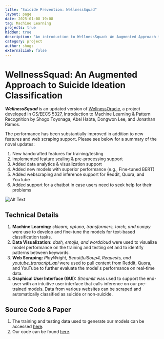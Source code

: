 ```yaml
---
title: "Suicide Prevention: WellnessSquad"
layout: page
date: 2025-01-08 19:08
tag: Machine Learning
projects: true
hidden: true
description: "An introduction to WellnessSquad: An Augmented Approach to Suicide Ideation Classification"
category: project
author: shogz
externalLink: false
---
```

<h1>WellnessSquad: An Augmented Approach to Suicide Ideation Classification</h1>

<div class="side-by-side">
    <div class="toleft">
        <p><strong><em>WellnessSquad</em></strong> is an updated version of <a href = "https://github.com/stoyonaga/EECS5327_WellnessOracle">WellnessOracle</a>, a project developed in GS/EECS 5327, Introduction to Machine Learning & Pattern Recognition by Shogo Toyonaga, Abel Habte, Dongwon Lee, and Jonathan Ramos.</p>
        <p>The performance has been substantially improved in addition to new features and web scraping support. Please see below for a summary of the novel updates:</p>
        <ol>
            <li>New handcrafted features for training/testing</li>
            <li>Implemented feature scaling & pre-processing support</li>
            <li>Added data analytics & visualization support</li>
            <li>Added new models with superior performance (e.g., Fine-tuned BERT) </li>
            <li>Added webscraping and inference support for Reddit, Quora, and YouTube</li>
            <li>Added support for a chatbot in case users need to seek help for their problems</li>
        </ol>
    </div>
    <div class="toright">
        <img class="image" src="https://images.pexels.com/photos/4128516/pexels-photo-4128516.jpeg?auto=compress&cs=tinysrgb&w=1260&h=750&dpr=1" alt="Alt Text">
    </div>
    <h2>Technical Details</h2>
    <ol>
        <li><strong>Machine Learning:</strong> <em>sklearn, optuna, transformers, torch, and numpy</em> were use to develop and fine-tune the models for text-based classification tasks.</li>
        <li><strong>Data Visualization:</strong> <em>dash, emojis, and wordcloud</em> were used to visualize model performance on the training and testing set and to identify patterns between keywords.</li> 
        <li><strong>Web Scraping:</strong> <em>PlayWright, BeautifulSoup4, Requests, and youtube_transcript_api</em> were used to pull content from Reddit, Quora, and YouTube to further evaluate the model's performance on real-time data.</li>
        <li><strong>Graphical User Interface (GUI):</strong> <em>Streamlit</em> was used to support the end-user with an intuitive user interface that calls inference on our pre-trained models. Data from various websites can be scraped and automatically classified as suicide or non-suicide.</li>
    </ol>
    <h2>Source Code & Paper</h2>
    <ol>
        <li>The training and testing data used to generate our models can be accessed <a href = "https://www.kaggle.com/datasets/nikhileswarkomati/suicide-watch">here</a>.</li>
        <li>Our code can be found <a href = "https://github.com/Shogz-Labs/WellnessSquad">here</a>.</li>
    </ol>
</div>